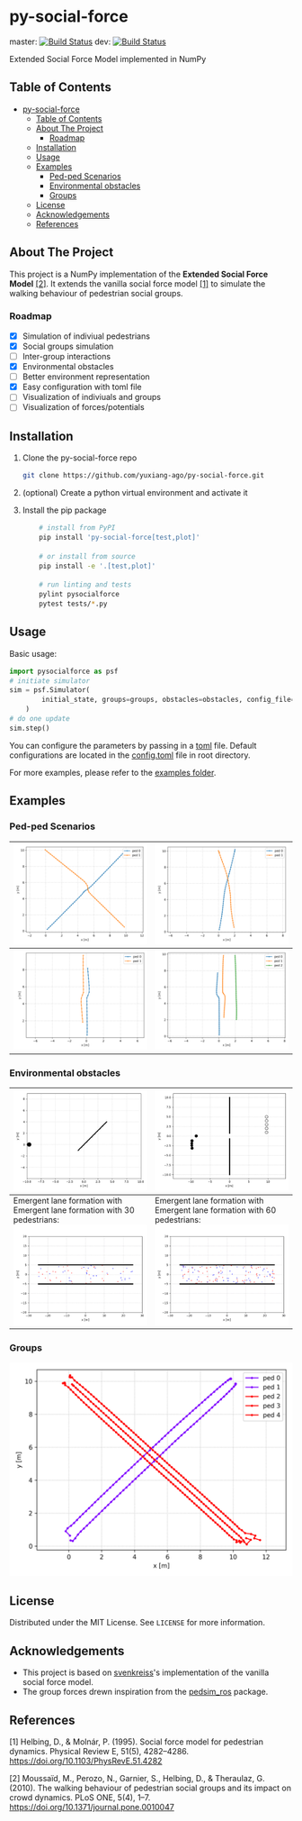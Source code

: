 # py-social-force

master: [![Build Status](https://travis-ci.com/yuxiang-gao/py-social-force.svg?branch=master)](https://travis-ci.com/yuxiang-gao/py-social-force)
dev: [![Build Status](https://travis-ci.com/yuxiang-gao/py-social-force.svg?branch=dev)](https://travis-ci.com/yuxiang-gao/py-social-force)

Extended Social Force Model implemented in NumPy

## Table of Contents

- [py-social-force](#py-social-force)
  - [Table of Contents](#table-of-contents)
  - [About The Project](#about-the-project)
    - [Roadmap](#roadmap)
  - [Installation](#installation)
  - [Usage](#usage)
  - [Examples](#examples)
    - [Ped-ped Scenarios](#ped-ped-scenarios)
    - [Environmental obstacles](#environmental-obstacles)
    - [Groups](#groups)
  - [License](#license)
  - [Acknowledgements](#acknowledgements)
  - [References](#references)

## About The Project

This project is a NumPy implementation of the **Extended Social Force Model** [[2]](#2).
It extends the vanilla social force model [[1]](#1) to simulate the walking behaviour of pedestrian social groups.

### Roadmap

- [x] Simulation of indiviual pedestrians
- [x] Social groups simulation
- [ ] Inter-group interactions
- [x] Environmental obstacles
- [ ] Better environment representation
- [x] Easy configuration with toml file
- [ ] Visualization of indiviuals and groups
- [ ] Visualization of forces/potentials

## Installation

1. Clone the py-social-force repo

    ```sh
    git clone https://github.com/yuxiang-ago/py-social-force.git
    ```

2. (optional) Create a python virtual environment and activate it
3. Install the pip package

    ```sh
        # install from PyPI
        pip install 'py-social-force[test,plot]'

        # or install from source
        pip install -e '.[test,plot]'

        # run linting and tests
        pylint pysocialforce
        pytest tests/*.py
    ```

## Usage

Basic usage:

```python
import pysocialforce as psf
# initiate simulator
sim = psf.Simulator(
        initial_state, groups=groups, obstacles=obstacles, config_file="config.toml"
    )
# do one update
sim.step()
```

You can configure the parameters by passing in a [toml](https://github.com/toml-lang/toml) file.
Default configurations are located in the [config.toml](config.toml) file in root directory.

For more examples, please refer to the [examples folder](examples).

## Examples

### Ped-ped Scenarios

| ![crossing](images/crossing.png)          | ![narrow](images/narrow_crossing.png) |
| ----------------------------------------- | ------------------------------------- |
| ![opposing](image/../images/opposing.png) | ![2opposing](images/2opposing.png)    |

### Environmental obstacles

| ![sperator](images/separator.gif)                                                                             | ![gate](images/gate.gif)                                                                                       |
| ------------------------------------------------------------------------------------------------------------- | -------------------------------------------------------------------------------------------------------------- |
| Emergent lane formation with Emergent lane formation with 30 pedestrians: ![walkway30](images/walkway_30.gif) | Emergent lane formation with Emergent lane formation with 60 pedestrians:  ![walkway60](images/walkway_60.gif) |

### Groups

![group crossing](images/group_crossing.png)

## License

Distributed under the MIT License. See `LICENSE` for more information.

## Acknowledgements

- This project is based on [svenkreiss](https://github.com/svenkreiss)'s implementation of the vanilla social force model.
- The group forces drewn inspiration from the [pedsim_ros][pedsim_ros] package.

## References

<a id="1">[1]</a> Helbing, D., & Molnár, P. (1995). Social force model for pedestrian dynamics. Physical Review E, 51(5), 4282–4286. <https://doi.org/10.1103/PhysRevE.51.4282>

<a id="2">[2]</a> Moussaïd, M., Perozo, N., Garnier, S., Helbing, D., & Theraulaz, G. (2010). The walking behaviour of pedestrian social groups and its impact on crowd dynamics. PLoS ONE, 5(4), 1–7. <https://doi.org/10.1371/journal.pone.0010047>

[socialforce]: https://github.com/svenkreiss/socialforce

[pedsim_ros]: https://github.com/srl-freiburg/pedsim_ros
